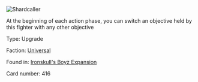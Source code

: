 
![Shardcaller](https://warhammerunderworlds.com/wp-content/uploads/sites/6/2017/12/416_ENG-Shardcaller.png)

At the beginning of each action phase, you can switch an objective held by this fighter with any other objective

Type: Upgrade

Faction: [Universal](/factions/universal.md)

Found in: [Ironskull's Boyz Expansion](/locations/ironskulls-boyz-expansion.md)

Card number: 416
